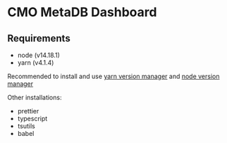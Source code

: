 # CMO MetaDB Dashboard

## Requirements
- node (v14.18.1)
- yarn (v4.1.4)

Recommended to install and use [yarn version manager](https://yvm.js.org/docs/overview) and [node version manager](https://github.com/nvm-sh/nvm)

Other installations:

- prettier
- typescript
- tsutils
- babel